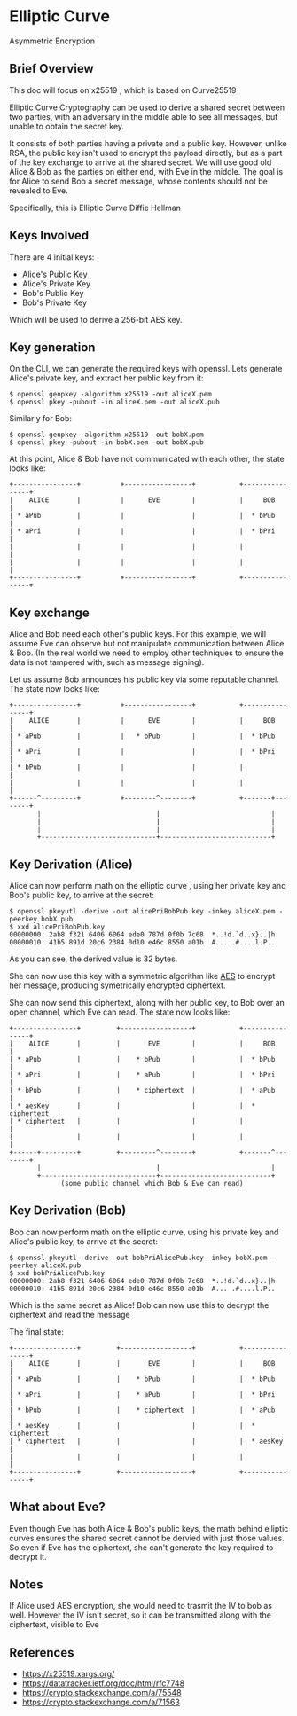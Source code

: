 # Elliptic Curve

Asymmetric Encryption

## Brief Overview

This doc will focus on x25519 , which is based on Curve25519

Elliptic Curve Cryptography can be used to derive a shared secret between two parties, with an adversary in the middle able to see all messages, but unable to obtain the secret key.

It consists of both parties having a private and a public key. However, unlike RSA, the public key isn't used to encrypt the payload directly, but as a part of the key exchange to arrive at the shared secret. We will use good old Alice & Bob as the parties on either end, with Eve in the middle. The goal is for Alice to send Bob a secret message, whose contents should not be revealed to Eve.

Specifically, this is Elliptic Curve Diffie Hellman

## Keys Involved

There are 4 initial keys:

* Alice's Public Key
* Alice's Private Key
* Bob's Public Key
* Bob's Private Key

Which will be used to derive a 256-bit AES key.

## Key generation

On the CLI, we can generate the required keys with openssl. Lets generate Alice's private key, and extract her public key from it:

```
$ openssl genpkey -algorithm x25519 -out aliceX.pem
$ openssl pkey -pubout -in aliceX.pem -out aliceX.pub
```

Similarly for Bob:

```
$ openssl genpkey -algorithm x25519 -out bobX.pem
$ openssl pkey -pubout -in bobX.pem -out bobX.pub
```

At this point, Alice & Bob have not communicated with each other, the state looks like:

```
+----------------+          +-----------------+           +----------------+
|    ALICE       |          |      EVE        |           |     BOB        |
| * aPub         |          |                 |           |  * bPub        |
| * aPri         |          |                 |           |  * bPri        |
|                |          |                 |           |                |
|                |          |                 |           |                |
+----------------+          +-----------------+           +----------------+
```

## Key exchange

Alice and Bob need each other's public keys. For this example, we will assume Eve can observe but not manipulate communication between Alice & Bob. (In the real world we need to employ other techniques to ensure the data is not tampered with, such as message signing).

Let us assume Bob announces his public key via some reputable channel. The state now looks like:

```
+----------------+          +-----------------+           +----------------+
|    ALICE       |          |      EVE        |           |     BOB        |
| * aPub         |          |   * bPub        |           |  * bPub        |
| * aPri         |          |                 |           |  * bPri        |
| * bPub         |          |                 |           |                |
|                |          |                 |           |                |
+------^---------+          +--------^--------+           +-------+--------+
       |                             |                            |
       |                             |                            |
       |                             |                            |
       +-----------------------------+----------------------------+
```

## Key Derivation (Alice)

Alice can now perform math on the elliptic curve , using her private key and Bob's public key, to arrive at the secret:

```
$ openssl pkeyutl -derive -out alicePriBobPub.key -inkey aliceX.pem -peerkey bobX.pub
$ xxd alicePriBobPub.key
00000000: 2ab8 f321 6406 6064 ede0 787d 0f0b 7c68  *..!d.`d..x}..|h
00000010: 41b5 891d 20c6 2384 0d10 e46c 8550 a01b  A... .#....l.P..
```

As you can see, the derived value is 32 bytes.

She can now use this key with a symmetric algorithm like [AES](../aes/README.md) to encrypt her message, producing symetrically encrypted ciphertext.

She can now send this ciphertext, along with her public key, to Bob over an open channel, which Eve can read. The state now looks like:

```
+----------------+         +------------------+           +----------------+
|    ALICE       |         |       EVE        |           |     BOB        |
| * aPub         |         |    * bPub        |           |  * bPub        |
| * aPri         |         |    * aPub        |           |  * bPri        |
| * bPub         |         |    * ciphertext  |           |  * aPub        |
| * aesKey       |         |                  |           |  * ciphertext  |
| * ciphertext   |         |                  |           |                |
|                |         |                  |           |                |
+------+---------+         +---------^--------+           +-------^--------+
       |                             |                            |
       +-----------------------------+----------------------------+
             (some public channel which Bob & Eve can read)
```

## Key Derivation (Bob)

Bob can now perform math on the elliptic curve, using his private key and Alice's public key, to arrive at the secret:

```
$ openssl pkeyutl -derive -out bobPriAlicePub.key -inkey bobX.pem -peerkey aliceX.pub
$ xxd bobPriAlicePub.key
00000000: 2ab8 f321 6406 6064 ede0 787d 0f0b 7c68  *..!d.`d..x}..|h
00000010: 41b5 891d 20c6 2384 0d10 e46c 8550 a01b  A... .#....l.P..
```

Which is the same secret as Alice! Bob can now use this to decrypt the ciphertext and read the message

The final state:

```
+----------------+         +------------------+           +----------------+
|    ALICE       |         |       EVE        |           |     BOB        |
| * aPub         |         |    * bPub        |           |  * bPub        |
| * aPri         |         |    * aPub        |           |  * bPri        |
| * bPub         |         |    * ciphertext  |           |  * aPub        |
| * aesKey       |         |                  |           |  * ciphertext  |
| * ciphertext   |         |                  |           |  * aesKey      |
|                |         |                  |           |                |
+----------------+         +------------------+           +----------------+
```

## What about Eve?

Even though Eve has both Alice & Bob's public keys, the math behind elliptic curves ensures the shared secret cannot be dervied with just those values. So even if Eve has the ciphertext, she can't generate the key required to decrypt it.

## Notes

If Alice used AES encryption, she would need to trasmit the IV to bob as well. However the IV isn't secret, so it can be transmitted along with the ciphertext, visible to Eve

## References

* https://x25519.xargs.org/
* https://datatracker.ietf.org/doc/html/rfc7748
* https://crypto.stackexchange.com/a/75548
* https://crypto.stackexchange.com/a/71563
